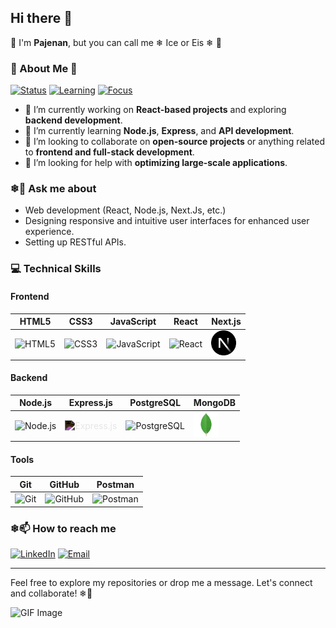 ## Hi there 👋

 🍦 I'm **Pajenan**, but you can call me   ❄ Ice  or  Eis ❄  🍦    


### 🌟 About Me 🌟 ###
[![Status](https://img.shields.io/badge/Status-Exploring-blue?style=for-the-badge)]()
[![Learning](https://img.shields.io/badge/Learning-Node.js%20%26%20API-orange?style=for-the-badge)]()
[![Focus](https://img.shields.io/badge/Focus-Frontend%20%26%20Backend-%234CAF50?style=for-the-badge)]()




- 🔭 I’m currently working on **React-based projects** and exploring **backend development**.
- 🌱 I’m currently learning **Node.js**, **Express**, and **API development**.
- 👯 I’m looking to collaborate on **open-source projects** or anything related to **frontend and full-stack development**.
- 🤔 I’m looking for help with **optimizing large-scale applications**.


### ❄💬 Ask me about
- Web development (React, Node.js, Next.Js, etc.)
- Designing responsive and intuitive user interfaces for enhanced user experience.  
- Setting up RESTful APIs.

### 💻 Technical Skills 

#### Frontend
| HTML5 | CSS3 | JavaScript | React | Next.js |
|-------|------|------------|-------|---------|
| <img src="https://cdn.jsdelivr.net/gh/devicons/devicon/icons/html5/html5-original.svg" alt="HTML5" width="40" height="40"/> | <img src="https://cdn.jsdelivr.net/gh/devicons/devicon/icons/css3/css3-original.svg" alt="CSS3" width="40" height="40"/> | <img src="https://cdn.jsdelivr.net/gh/devicons/devicon/icons/javascript/javascript-original.svg" alt="JavaScript" width="40" height="40"/> | <img src="https://cdn.jsdelivr.net/gh/devicons/devicon/icons/react/react-original.svg" alt="React" width="40" height="40"/> | <img src="https://raw.githubusercontent.com/devicons/devicon/master/icons/nextjs/nextjs-original.svg" alt="Next.js" width="40" height="40" style="background-color: white;"/> |

#### Backend
| Node.js | Express.js | PostgreSQL | MongoDB |
|---------|------------|------------|---------|
| <img src="https://cdn.jsdelivr.net/gh/devicons/devicon/icons/nodejs/nodejs-original.svg" alt="Node.js" width="40" height="40"/> | <img src="https://cdn.jsdelivr.net/gh/devicons/devicon/icons/express/express-original-wordmark.svg" alt="Express.js" width="50" height="50" style="filter: invert(1);"/> | <img src="https://cdn.jsdelivr.net/gh/devicons/devicon/icons/postgresql/postgresql-original.svg" alt="PostgreSQL" width="40" height="40"/> | <img src="https://raw.githubusercontent.com/devicons/devicon/master/icons/mongodb/mongodb-original.svg" alt="MongoDB" width="40" height="40"/> | 

#### Tools
| Git | GitHub | Postman |
|-----|--------|---------|
| <img src="https://cdn.jsdelivr.net/gh/devicons/devicon/icons/git/git-original.svg" alt="Git" width="40" height="40"/> | <img src="https://github.githubassets.com/images/modules/logos_page/GitHub-Mark.png" alt="GitHub" width="40" height="40"/> | <img src="https://cdn.jsdelivr.net/gh/devicons/devicon/icons/postman/postman-original.svg" alt="Postman" width="40" height="40"/> |


### ❄📫 How to reach me
[![LinkedIn](https://img.shields.io/badge/LinkedIn-Connect-blue?style=for-the-badge&logo=linkedin&logoWidth=30)](https://www.linkedin.com/in/pajenan-jaichuangchot/) [![Email](https://img.shields.io/badge/Email-Say%20Hello-red?style=for-the-badge&logo=gmail&logoWidth=30)](mailto:Pajenan.j@hotmail.com)

---
Feel free to explore my repositories or drop me a message. Let's connect and collaborate! ❄🚀


 <img src="https://i.gifer.com/4E68.gif" alt="GIF Image" width="300" height="300" />



